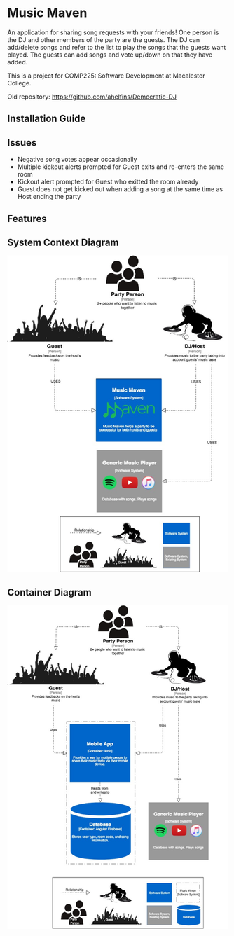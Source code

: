 # Music Maven
An application for sharing song requests with your friends! One person is the 
DJ and other members of the party are the guests. The DJ can add/delete songs and
refer to the list to play the songs that the guests want played.
The guests can add songs and vote up/down on that they have added.

This is a project for COMP225: Software Development at Macalester College.

Old repository: https://github.com/ahelfins/Democratic-DJ

## Installation Guide

## Issues
* Negative song votes appear occasionally
* Multiple kickout alerts prompted for Guest exits and re-enters the same room
* Kickout alert prompted for Guest who exitted the room already
* Guest does not get kicked out when adding a song at the same time as Host ending the party

## Features


## System Context Diagram
![System Context Diagram](src/assets/imgs/Diagram1_SystemContext.jpg)

## Container Diagram
![Container Diagram](src/assets/imgs/Diagram2_Container.jpg)

